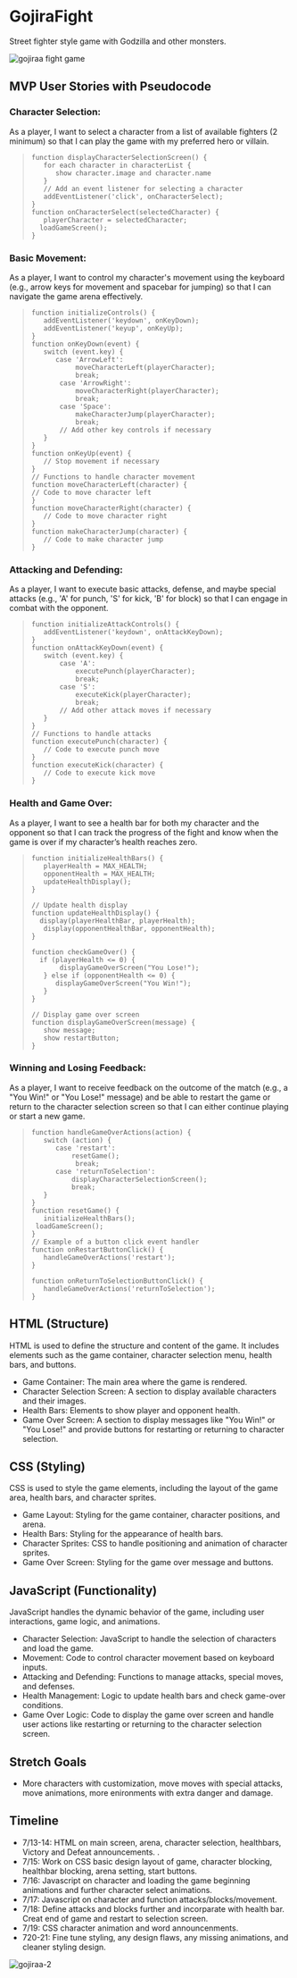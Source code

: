 # GojiraFight

Street fighter style game with Godzilla and other monsters.

![gojiraa fight game](https://github.com/user-attachments/assets/9ecac31b-c9a9-4f55-8e81-d4846c684b2f)

## MVP User Stories with Pseudocode

### Character Selection:

As a player, I want to select a character from a list of available fighters (2 minimum) so that I can play the game with my preferred hero or villain. 

>```// Display the list of available characters
>function displayCharacterSelectionScreen() {
>    for each character in characterList {
>       show character.image and character.name
>    }
>    // Add an event listener for selecting a character
>    addEventListener('click', onCharacterSelect);
>}
> function onCharacterSelect(selectedCharacter) {
>    playerCharacter = selectedCharacter;
>   loadGameScreen();
>}

### Basic Movement:

As a player, I want to control my character's movement using the keyboard (e.g., arrow keys for movement and spacebar for jumping) so that I can navigate the game arena effectively.

> ```// Initialize player movement controls
> function initializeControls() {
>    addEventListener('keydown', onKeyDown);
>    addEventListener('keyup', onKeyUp);
>}
> function onKeyDown(event) {
>    switch (event.key) {
>       case 'ArrowLeft':
>            moveCharacterLeft(playerCharacter);
>            break;
>        case 'ArrowRight':
>            moveCharacterRight(playerCharacter);
>            break;
>        case 'Space':
>            makeCharacterJump(playerCharacter);
>            break;
>        // Add other key controls if necessary
>    }
>}
>function onKeyUp(event) {
>    // Stop movement if necessary
>}
>// Functions to handle character movement
>function moveCharacterLeft(character) {
>// Code to move character left
>}
>function moveCharacterRight(character) {
>    // Code to move character right
>}
>function makeCharacterJump(character) {
>    // Code to make character jump
>}

### Attacking and Defending:

As a player, I want to execute basic attacks, defense, and maybe special attacks (e.g., 'A' for punch, 'S' for kick, 'B' for block) so that I can engage in combat with the opponent.

>```// Initialize attack and defense controls
>function initializeAttackControls() {
>    addEventListener('keydown', onAttackKeyDown);
>}
>function onAttackKeyDown(event) {
>    switch (event.key) {
>        case 'A':
>            executePunch(playerCharacter);
>            break;
>        case 'S':
>            executeKick(playerCharacter);
>            break;
>        // Add other attack moves if necessary
>    }
>}
>// Functions to handle attacks
>function executePunch(character) {
>    // Code to execute punch move
>}
>function executeKick(character) {
>    // Code to execute kick move
>}

### Health and Game Over:

As a player, I want to see a health bar for both my character and the opponent so that I can track the progress of the fight and know when the game is over if my character’s health reaches zero.

> ```// Initialize health bars
> function initializeHealthBars() {
>    playerHealth = MAX_HEALTH;
>    opponentHealth = MAX_HEALTH;
>    updateHealthDisplay();
> }
>
> // Update health display
> function updateHealthDisplay() {
>   display(playerHealthBar, playerHealth);
>    display(opponentHealthBar, opponentHealth);
> }
>
> function checkGameOver() {
>   if (playerHealth <= 0) {
>        displayGameOverScreen("You Lose!");
>    } else if (opponentHealth <= 0) {
>       displayGameOverScreen("You Win!");
>    }
> }
>
> // Display game over screen
> function displayGameOverScreen(message) {
>    show message;
>    show restartButton;
> }

### Winning and Losing Feedback:

As a player, I want to receive feedback on the outcome of the match (e.g., a "You Win!" or "You Lose!" message) and be able to restart the game or return to the character selection screen so that I can either continue playing or start a new game.

> ```// Handle game restart or return to character selection
> function handleGameOverActions(action) {
>    switch (action) {
>       case 'restart':
>           resetGame();
>            break;
>       case 'returnToSelection':
>           displayCharacterSelectionScreen();
>           break;
>    }
>}
>function resetGame() {
>    initializeHealthBars();
>  loadGameScreen();
> }
> // Example of a button click event handler
> function onRestartButtonClick() {
>    handleGameOverActions('restart');
> }
>
> function onReturnToSelectionButtonClick() {
>    handleGameOverActions('returnToSelection');
> }

## HTML (Structure)
HTML is used to define the structure and content of the game. It includes elements such as the game container, character selection menu, health bars, and buttons.

- Game Container: The main area where the game is rendered.
- Character Selection Screen: A section to display available characters and their images.
- Health Bars: Elements to show player and opponent health.
- Game Over Screen: A section to display messages like "You Win!" or "You Lose!" and provide buttons for restarting or returning to character selection.

## CSS (Styling)
CSS is used to style the game elements, including the layout of the game area, health bars, and character sprites.

- Game Layout: Styling for the game container, character positions, and arena.
- Health Bars: Styling for the appearance of health bars.
- Character Sprites: CSS to handle positioning and animation of character sprites.
- Game Over Screen: Styling for the game over message and buttons.

## JavaScript (Functionality)
JavaScript handles the dynamic behavior of the game, including user interactions, game logic, and animations.

- Character Selection: JavaScript to handle the selection of characters and load the game.
- Movement: Code to control character movement based on keyboard inputs.
- Attacking and Defending: Functions to manage attacks, special moves, and defenses.
- Health Management: Logic to update health bars and check game-over conditions.
- Game Over Logic: Code to display the game over screen and handle user actions like restarting or returning to the character selection screen.

## Stretch Goals
 - More characters with customization, move moves with special attacks, move animations, more enironments with extra danger and damage.

## Timeline
 - 7/13-14: HTML on main screen, arena, character selection, healthbars, Victory and Defeat announcements. .
 - 7/15:  Work on CSS basic design layout of game, character blocking, healthbar blocking, arena setting, start buttons.
 - 7/16: Javascript on character and loading the game beginning animations and further character select animations.
 - 7/17: Javascript on character and function attacks/blocks/movement.
 - 7/18: Define attacks and blocks further and incorparate with health bar. Creat end of game and restart to selection screen.
 - 7/19: CSS character animation and word announcenments.
 - 720-21: Fine tune styling, any design flaws, any missing animations, and cleaner styling design.

![gojiraa-2](https://github.com/user-attachments/assets/330e8890-3870-43b0-8d41-fbae21ade288)




